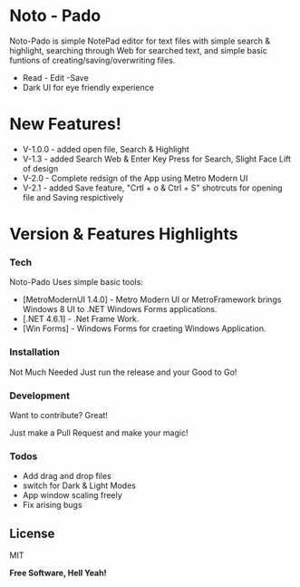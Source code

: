 # Noto - Pado

Noto-Pado is simple NotePad editor for text files with simple search & highlight, searching through Web for searched text, and simple basic funtions of creating/saving/overwriting files.

  - Read - Edit -Save 
  - Dark UI for eye friendly experience

# New Features!

  - V-1.0.0 - added open file, Search & Highlight 
  - V-1.3 - added Search Web & Enter Key Press for Search, Slight Face Lift of design
  - V-2.0 - Complete redsign of the App using Metro Modern UI
  - V-2.1 - added Save feature, "Crtl + o & Ctrl + S" shotrcuts for opening file and Saving respictively 

# Version & Features Highlights




### Tech

Noto-Pado Uses simple basic tools:

* [MetroModernUI 1.4.0] - Metro Modern UI or MetroFramework brings Windows 8 UI to .NET Windows Forms applications.
* [.NET 4.6.1] - .Net Frame Work.
* [Win Forms] - Windows Forms for craeting Windows Application.


### Installation

Not Much Needed Just run the release and your Good to Go!




### Development

Want to contribute? Great!

Just make a Pull Request and make your magic!



### Todos

 - Add drag and drop files
 - switch for Dark & Light Modes
 - App window scaling freely
 - Fix arising bugs

License
----

MIT


**Free Software, Hell Yeah!**
